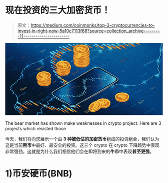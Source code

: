# 现在投资的三大加密货币！

> 原文：<https://medium.com/coinmonks/top-3-cryptocurrencies-to-invest-in-right-now-5a10c7113f68?source=collection_archive---------11----------------------->

![](img/119d6561390a80095aa0ec56a83687dc.png)

The bear market has shown make weaknesses in crypto project. Here are 3 projects which resisted those

今天，我们将向您展示一个由 **3 种被低估的加密货币**组成的投资组合，我们认为这是当前**熊市**中最好、最安全的投资。这三个 crypto 在 crypto 下降趋势中表现非常强劲，这就是为什么我们相信他们会在即将到来的**牛市**中表现**甚至更强**。

# 1)币安硬币(BNB)